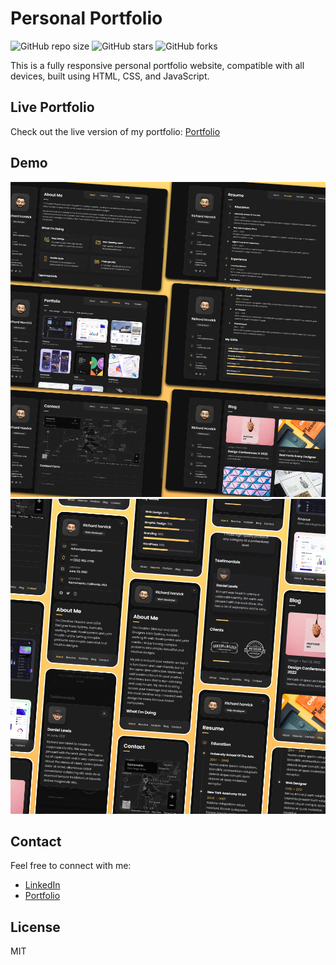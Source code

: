 # Personal Portfolio

![GitHub repo size](https://img.shields.io/github/repo-size/mobeen-01/Portfolio)
![GitHub stars](https://img.shields.io/github/stars/mobeen-01/Portfolio?style=social)
![GitHub forks](https://img.shields.io/github/forks/mobeen-01/Portfolio?style=social)

This is a fully responsive personal portfolio website, compatible with all devices, built using HTML, CSS, and JavaScript.

## Live Portfolio

Check out the live version of my portfolio: [Portfolio](https://mobeen-01.github.io/Portfolio/#)

## Demo

![Portfolio Desktop Demo](./website-demo-image/desktop.png "Desktop Demo")
![Portfolio Mobile Demo](./website-demo-image/mobile.png "Mobile Demo")


## Contact

Feel free to connect with me:
- [LinkedIn](https://www.linkedin.com/in/muhammad-mobeen-tahir-81a65929b/)
- [Portfolio](https://mobeen-01.github.io/Portfolio/#)

## License

MIT
